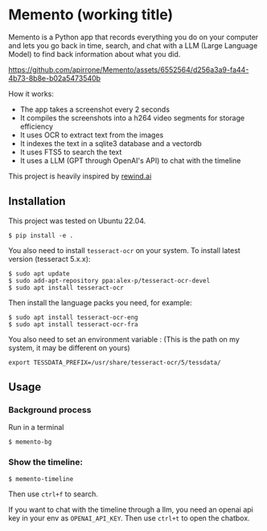 # Memento (working title)

Memento is a Python app that records everything you do on your computer and lets you go back in time, search, and chat with a LLM (Large Language Model) to find back information about what you did.

https://github.com/apirrone/Memento/assets/6552564/d256a3a9-fa44-4b73-8b8e-b02a5473540b

How it works:
- The app takes a screenshot every 2 seconds
- It compiles the screenshots into a h264 video segments for storage efficiency
- It uses OCR to extract text from the images
- It indexes the text in a sqlite3 database and a vectordb
- It uses FTS5 to search the text
- It uses a LLM (GPT through OpenAI's API) to chat with the timeline


This project is heavily inspired by [rewind.ai](https://rewind.ai/)




## Installation

This project was tested on Ubuntu 22.04.

```console
$ pip install -e .
```

You also need to install `tesseract-ocr` on your system. To install latest version (tesseract 5.x.x):

```console
$ sudo apt update
$ sudo add-apt-repository ppa:alex-p/tesseract-ocr-devel
$ sudo apt install tesseract-ocr
```
Then install the language packs you need, for example:

```console
$ sudo apt install tesseract-ocr-eng
$ sudo apt install tesseract-ocr-fra
```

You also need to set an environment variable :
(This is the path on my system, it may be different on yours)
```console
export TESSDATA_PREFIX=/usr/share/tesseract-ocr/5/tessdata/
```

## Usage
### Background process
Run in a terminal  
```console
$ memento-bg
```

### Show the timeline:

```console
$ memento-timeline
```

Then use `ctrl+f` to search.

If you want to chat with the timeline through a llm, you need an openai api key in your env as `OPENAI_API_KEY`.
Then use `ctrl+t` to open the chatbox.
  
